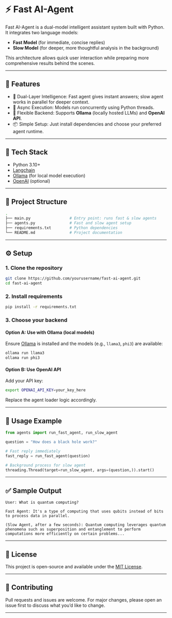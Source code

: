 # ⚡ Fast AI-Agent

Fast AI-Agent is a dual-model intelligent assistant system built with Python. It integrates two language models:

* **Fast Model** (for immediate, concise replies)
* **Slow Model** (for deeper, more thoughtful analysis in the background)

This architecture allows quick user interaction while preparing more comprehensive results behind the scenes.

---

## 🚀 Features

* 🧠 Dual-Layer Intelligence: Fast agent gives instant answers; slow agent works in parallel for deeper context.
* 🔀 Async Execution: Models run concurrently using Python threads.
* 🔄 Flexible Backend: Supports **Ollama** (locally hosted LLMs) and **OpenAI API**.
* 📦 Simple Setup: Just install dependencies and choose your preferred agent runtime.

---

## 🧰 Tech Stack

* Python 3.10+
* [Langchain](https://www.langchain.com/)
* [Ollama](https://ollama.com/) (for local model execution)
* [OpenAI](https://openai.com/) (optional)

---

## 📂 Project Structure

```bash
.
├── main.py                 # Entry point: runs fast & slow agents
├── agents.py               # Fast and slow agent setup
├── requirements.txt        # Python dependencies
└── README.md               # Project documentation
```

---

## ⚙️ Setup

### 1. Clone the repository

```bash
git clone https://github.com/yourusername/fast-ai-agent.git
cd fast-ai-agent
```

### 2. Install requirements

```bash
pip install -r requirements.txt
```

### 3. Choose your backend

#### Option A: Use with Ollama (local models)

Ensure [Ollama](https://ollama.com/) is installed and the models (e.g., `llama3`, `phi3`) are available:

```bash
ollama run llama3
ollama run phi3
```

#### Option B: Use OpenAI API

Add your API key:

```bash
export OPENAI_API_KEY=your_key_here
```

Replace the agent loader logic accordingly.

---

## 🧪 Usage Example

```python
from agents import run_fast_agent, run_slow_agent

question = "How does a black hole work?"

# Fast reply immediately
fast_reply = run_fast_agent(question)

# Background process for slow agent
threading.Thread(target=run_slow_agent, args=(question,)).start()
```

---

## ✅ Sample Output

```
User: What is quantum computing?

Fast Agent: It's a type of computing that uses qubits instead of bits to process data in parallel.

(Slow Agent, after a few seconds): Quantum computing leverages quantum phenomena such as superposition and entanglement to perform computations more efficiently on certain problems...
```

---

## 📄 License

This project is open-source and available under the [MIT License](LICENSE).

---

## 🤝 Contributing

Pull requests and issues are welcome. For major changes, please open an issue first to discuss what you’d like to change.

---

